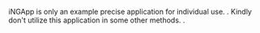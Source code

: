 iNGApp is only an example precise application for individual use. . 
Kindly don't utilize this application in some other methods. .  
